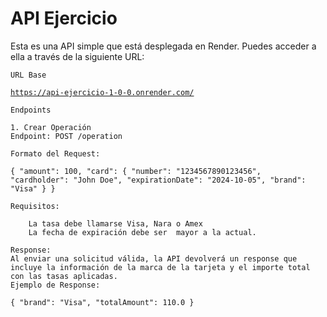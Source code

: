 
<body>
    <h1>API Ejercicio</h1>
    <p>Esta es una API simple que está desplegada en Render. Puedes acceder a ella a través de la siguiente URL:</p>

    URL Base
   
<code>https://api-ejercicio-1-0-0.onrender.com/</code>
   

    Endpoints

    1. Crear Operación
    Endpoint: POST /operation

    Formato del Request:
<code>{
  "amount": 100,
  "card": {
    "number": "1234567890123456",
    "cardholder": "John Doe",
    "expirationDate": "2024-10-05",
    "brand": "Visa"
  }
}</code>
  

    Requisitos:
    
        La tasa debe llamarse Visa, Nara o Amex
        La fecha de expiración debe ser  mayor a la actual.
   
    Response:
    Al enviar una solicitud válida, la API devolverá un response que incluye la información de la marca de la tarjeta y el importe total con las tasas aplicadas.
    Ejemplo de Response:
<code>{
  "brand": "Visa",
  "totalAmount": 110.0
}</code>
</body>

